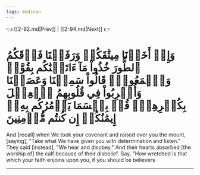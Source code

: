 ```yaml
---
tags: medinan
---
```


👈 [[2-92.md|Prev]] | [[2-94.md|Next]] 👉

# وَإِذۡ أَخَذۡنَا مِيثَٰقَكُمۡ وَرَفَعۡنَا فَوۡقَكُمُ ٱلطُّورَ خُذُواْ مَآ ءَاتَيۡنَٰكُم بِقُوَّةٖ وَٱسۡمَعُواْۖ قَالُواْ سَمِعۡنَا وَعَصَيۡنَا وَأُشۡرِبُواْ فِي قُلُوبِهِمُ ٱلۡعِجۡلَ بِكُفۡرِهِمۡۚ قُلۡ بِئۡسَمَا يَأۡمُرُكُم بِهِۦٓ إِيمَٰنُكُمۡ إِن كُنتُم مُّؤۡمِنِينَ

And [recall] when We took your covenant and raised over you the mount, [saying], "Take what We have given you with determination and listen." They said [instead], "We hear and disobey." And their hearts absorbed [the worship of] the calf because of their disbelief. Say, "How wretched is that which your faith enjoins upon you, if you should be believers

---

